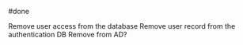 #done

Remove user access from the database
Remove user record from the authentication DB
Remove from AD?
